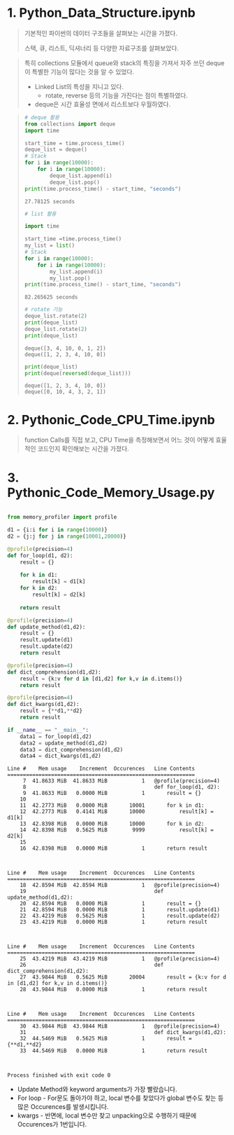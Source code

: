 # 1. Python_Data_Structure.ipynb

> 기본적인 파이썬의 데이터 구조들을 살펴보는 시간을 가졌다.
>
> 스택, 큐, 리스트, 딕셔너리 등 다양한 자료구조를 살펴보았다.

> 
>
> 특히 collections 모듈에서 queue와 stack의  특징을 가져서 자주 쓰던 deque이 특별한 기능이 많다는 것을 알 수 있었다.
>
> - Linked List의 특성을 지니고 있다.
>   - rotate, reverse 등의 기능을 가진다는 점이 특별하였다.
> - deque은 시간 효율성 면에서 리스트보다 우월하였다.

> ```python
> # deque 활용
> from collections import deque
> import time
> 
> start_time = time.process_time()
> deque_list = deque()
> # Stack
> for i in range(10000):
>     for i in range(10000):
>         deque_list.append(i)
>         deque_list.pop()
> print(time.process_time() - start_time, "seconds")
> ```
>
> ```
> 27.78125 seconds
> ```
>
> ```python
> # list 활용
> 
> import time
> 
> start_time =time.process_time()
> my_list = list()
> # Stack
> for i in range(10000):
>     for i in range(10000):
>         my_list.append(i)
>         my_list.pop()
> print(time.process_time() - start_time, "seconds")
> ```
>
> ```
> 82.265625 seconds
> ```
>
> ```python
> # rotate 기능
> deque_list.rotate(2)
> print(deque_list)
> deque_list.rotate(2)
> print(deque_list)
> ```
>
> ```
> deque([3, 4, 10, 0, 1, 2])
> deque([1, 2, 3, 4, 10, 0])
> ```
>
> ```python
> print(deque_list)
> print(deque(reversed(deque_list)))
> ```
>
> ```
> deque([1, 2, 3, 4, 10, 0])
> deque([0, 10, 4, 3, 2, 1])
> ```









# 2. Pythonic_Code_CPU_Time.ipynb

> function Calls를 직접 보고, CPU Time을 측정해보면서 어느 것이 어떻게 효율적인 코드인지 확인해보는 시간을 가졌다.



# 3. Pythonic_Code_Memory_Usage.py



```python

from memory_profiler import profile

d1 = {i:i for i in range(10000)}
d2 = {j:j for j in range(10001,20000)}

@profile(precision=4)
def for_loop(d1, d2):
    result = {}
    
    for k in d1:
        result[k] = d1[k]
    for k in d2:
        result[k] = d2[k]
        
    return result

@profile(precision=4)
def update_method(d1,d2):
    result = {}
    result.update(d1)
    result.update(d2)
    return result

@profile(precision=4)
def dict_comprehension(d1,d2):
    result = {k:v for d in [d1,d2] for k,v in d.items()}
    return result

@profile(precision=4)
def dict_kwargs(d1,d2):
    result = {**d1,**d2}
    return result

if __name__ == "__main__":
    data1 = for_loop(d1,d2)
    data2 = update_method(d1,d2)
    data3 = dict_comprehension(d1,d2)
    data4 = dict_kwargs(d1,d2)    
```

```
Line #    Mem usage    Increment  Occurences   Line Contents
============================================================
     7  41.8633 MiB  41.8633 MiB           1   @profile(precision=4)
     8                                         def for_loop(d1, d2):
     9  41.8633 MiB   0.0000 MiB           1       result = {}
    10                                             
    11  42.2773 MiB   0.0000 MiB       10001       for k in d1:
    12  42.2773 MiB   0.4141 MiB       10000           result[k] = d1[k]
    13  42.8398 MiB   0.0000 MiB       10000       for k in d2:
    14  42.8398 MiB   0.5625 MiB        9999           result[k] = d2[k]
    15                                                 
    16  42.8398 MiB   0.0000 MiB           1       return result



Line #    Mem usage    Increment  Occurences   Line Contents
============================================================
    18  42.8594 MiB  42.8594 MiB           1   @profile(precision=4)
    19                                         def update_method(d1,d2):
    20  42.8594 MiB   0.0000 MiB           1       result = {}
    21  42.8594 MiB   0.0000 MiB           1       result.update(d1)
    22  43.4219 MiB   0.5625 MiB           1       result.update(d2)
    23  43.4219 MiB   0.0000 MiB           1       return result



Line #    Mem usage    Increment  Occurences   Line Contents
============================================================
    25  43.4219 MiB  43.4219 MiB           1   @profile(precision=4)
    26                                         def dict_comprehension(d1,d2):
    27  43.9844 MiB   0.5625 MiB       20004       result = {k:v for d in [d1,d2] for k,v in d.items()}
    28  43.9844 MiB   0.0000 MiB           1       return result



Line #    Mem usage    Increment  Occurences   Line Contents
============================================================
    30  43.9844 MiB  43.9844 MiB           1   @profile(precision=4)
    31                                         def dict_kwargs(d1,d2):
    32  44.5469 MiB   0.5625 MiB           1       result = {**d1,**d2}
    33  44.5469 MiB   0.0000 MiB           1       return result



Process finished with exit code 0

```

- Update Method와 keyword arguments가 가장 빨랐습니다.
- For loop - For문도 돌아가야 하고, local 변수를 찾았다가 global 변수도 찾는 등 많은 Occurences를 발생시킵니다.
- kwargs - 반면에, local 변수만 찾고 unpacking으로 수행하기 때문에 Occurences가 1번입니다.

